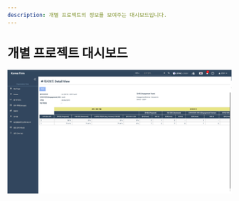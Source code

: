 ```yaml
---
description: 개별 프로젝트의 정보를 보여주는 대시보드입니다.
---
```


# 개별 프로젝트 대시보드

![Organization Home &amp;gt; Home Dashboard &amp;gt; Project &#xC120;&#xD0DD; &amp;gt; a Project Dashboard](../../../../.gitbook/assets/3+-dashboard_2.jpg)

